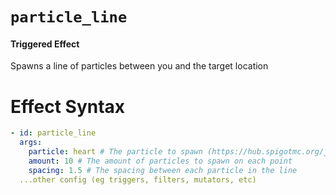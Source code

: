# `particle_line`
#### Triggered Effect

Spawns a line of particles between you and the target location

# Effect Syntax
```yaml
- id: particle_line
  args:
    particle: heart # The particle to spawn (https://hub.spigotmc.org/javadocs/spigot/org/bukkit/Particle.html)
    amount: 10 # The amount of particles to spawn on each point
    spacing: 1.5 # The spacing between each particle in the line
  ...other config (eg triggers, filters, mutators, etc)
```
